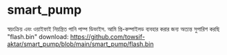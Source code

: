# smart_pump
স্বয়ংক্রিয় এবং ওয়াইফাই নিয়ন্ত্রিত পানি পাম্প ডিভাইস. আমি প্রি-কম্পাইলড ব্যবহার করার জন্য অত্যন্ত সুপারিশ করছি "flash.bin"
download: https://github.com/towsif-aktar/smart_pump/blob/main/smart_pump/flash.bin
